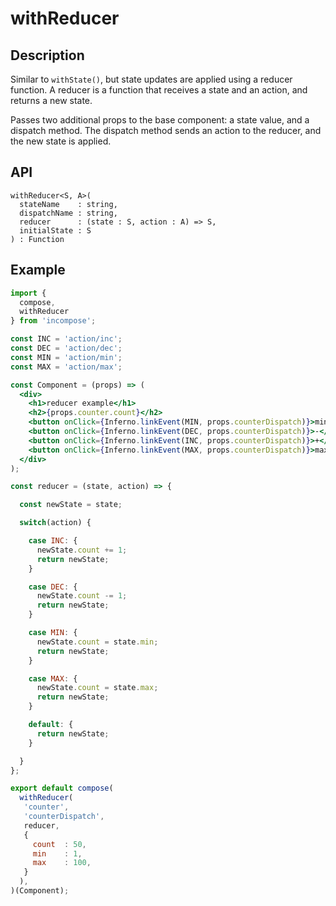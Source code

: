 # withReducer
## Description
Similar to `withState()`, but state updates are applied using a reducer function. A reducer is a function that receives a state and an action, and returns a new state.

Passes two additional props to the base component: a state value, and a dispatch method. The dispatch method sends an action to the reducer, and the new state is applied.

## API
```
withReducer<S, A>(
  stateName    : string,
  dispatchName : string,
  reducer      : (state : S, action : A) => S,
  initialState : S
) : Function
```

## Example
```jsx
import {
  compose,
  withReducer
} from 'incompose';

const INC = 'action/inc';
const DEC = 'action/dec';
const MIN = 'action/min';
const MAX = 'action/max';

const Component = (props) => (
  <div>
    <h1>reducer example</h1>
    <h2>{props.counter.count}</h2>
    <button onClick={Inferno.linkEvent(MIN, props.counterDispatch)}>min</button>
    <button onClick={Inferno.linkEvent(DEC, props.counterDispatch)}>-</button>
    <button onClick={Inferno.linkEvent(INC, props.counterDispatch)}>+</button>
    <button onClick={Inferno.linkEvent(MAX, props.counterDispatch)}>max</button>
  </div>
);

const reducer = (state, action) => {

  const newState = state;

  switch(action) {

    case INC: {
      newState.count += 1;
      return newState;
    }

    case DEC: {
      newState.count -= 1;
      return newState;
    }

    case MIN: {
      newState.count = state.min;
      return newState;
    }

    case MAX: {
      newState.count = state.max;
      return newState;
    }

    default: {
      return newState;
    }

  }
};

export default compose(
  withReducer(
   'counter',
   'counterDispatch',
   reducer,
   {
     count  : 50,
     min    : 1,
     max    : 100,
   }
  ),
)(Component);
```
